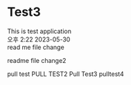 # Test3
This is test application    
오후 2:22 2023-05-30    
read me file change    
    
readme file change2    

pull test
PULL TEST2
Pull Test3
pulltest4
